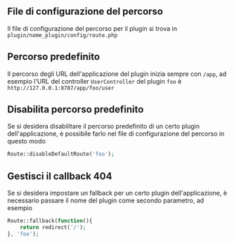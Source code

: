 ## File di configurazione del percorso
Il file di configurazione del percorso per il plugin si trova in `plugin/nome_plugin/config/route.php`

## Percorso predefinito
Il percorso degli URL dell'applicazione del plugin inizia sempre con `/app`, ad esempio l'URL del controller `UserController` del plugin `foo` è `http://127.0.0.1:8787/app/foo/user`

## Disabilita percorso predefinito
Se si desidera disabilitare il percorso predefinito di un certo plugin dell'applicazione, è possibile farlo nel file di configurazione del percorso in questo modo
```php
Route::disableDefaultRoute('foo');
```

## Gestisci il callback 404
Se si desidera impostare un fallback per un certo plugin dell'applicazione, è necessario passare il nome del plugin come secondo parametro, ad esempio
```php
Route::fallback(function(){
    return redirect('/');
}, 'foo');
```
